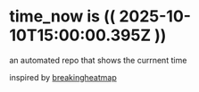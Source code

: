 # time_now is (( 2025-10-10T15:00:00.395Z ))

an automated repo that shows the currnent time

inspired by [breakingheatmap](https://github.com/breakingheatmap/breakingheatmap)